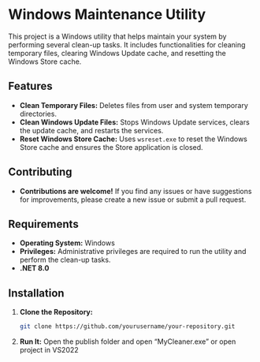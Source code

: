 # Windows Maintenance Utility

This project is a Windows utility that helps maintain your system by performing several clean-up tasks. It includes functionalities for cleaning temporary files, clearing Windows Update cache, and resetting the Windows Store cache.

## Features

- **Clean Temporary Files:** Deletes files from user and system temporary directories.
- **Clean Windows Update Files:** Stops Windows Update services, clears the update cache, and restarts the services.
- **Reset Windows Store Cache:** Uses `wsreset.exe` to reset the Windows Store cache and ensures the Store application is closed.
## Contributing
- **Contributions are welcome!** If you find any issues or have suggestions for improvements, please create a new issue or submit a pull request.
## Requirements

- **Operating System:** Windows
- **Privileges:** Administrative privileges are required to run the utility and perform the clean-up tasks.
- **.NET 8.0**
## Installation

1. **Clone the Repository:**
   ```bash
   git clone https://github.com/yourusername/your-repository.git
2. **Run It:**
  Open the publish folder and open “MyCleaner.exe” or open project in VS2022
   

